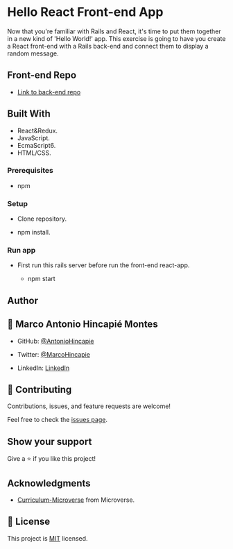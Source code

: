 # Hello React Front-end App

Now that you're familiar with Rails and React, it's time to put them together in a new kind of 'Hello World!' app. This exercise is going to have you create a React front-end with a Rails back-end and connect them to display a random message.

## Front-end Repo

- [Link to back-end repo](https://github.com/AntonioHincapie/hello-rails-back-end)

## Built With

- React&Redux.
- JavaScript.
- EcmaScript6.
- HTML/CSS.

### Prerequisites

- npm

### Setup

- Clone repository.

- npm install.

### Run app

- First run this rails server before run the front-end react-app.

  - npm start

## Author

## 👤 **Marco Antonio Hincapié Montes**

- GitHub: [@AntonioHincapie](https://github.com/AntonioHincapie)

- Twitter: [@MarcoHincapie](https://twitter.com/MarcoHincapie)

- LinkedIn: [LinkedIn](https://www.linkedin.com/in/antoniohincapie/)

## 🤝 Contributing

Contributions, issues, and feature requests are welcome!

Feel free to check the [issues page](../../issues/).

## Show your support

Give a ⭐️ if you like this project!

## Acknowledgments

- [Curriculum-Microverse](https://github.com/microverseinc/curriculum-rails/blob/main/connect-frontend-frameworks/hello_world_two_apps.md) from Microverse.

## 📝 License

This project is [MIT](./LICENSE) licensed.
